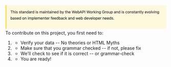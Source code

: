 ![Note](https://github.com/ngiotsas/webapihtml/blob/main/maintained_contribute.png?raw=trueg)
To contribute on this project, you first need to:
1. - Verify your data -- No theories or HTML Myths
2.  - Make sure that you grammar checked -- if not, please fix
3.  - We'll check to see if it is correct -- or grammar-check
4. - You are ready!